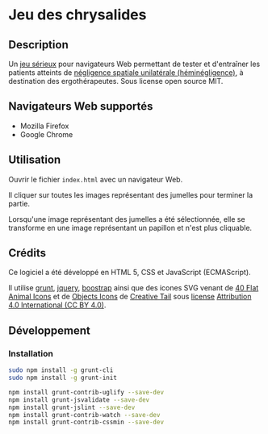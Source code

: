 # Jeu des chrysalides

## Description

Un [jeu sérieux](https://fr.wikipedia.org/wiki/Jeu_s%C3%A9rieux) pour navigateurs
Web permettant de tester et d'entraîner les patients atteints de [négligence
spatiale unilatérale (héminégligence)](https://fr.wikipedia.org/wiki/Négligence_spatiale_unilatérale),
à destination des ergothérapeutes. Sous license open source MIT.

## Navigateurs Web supportés

- Mozilla Firefox
- Google Chrome

## Utilisation

Ouvrir le fichier `index.html` avec un navigateur Web.

Il cliquer sur toutes les images représentant des jumelles pour terminer la partie.

Lorsqu'une image représentant des jumelles a été sélectionnée, elle se transforme
en une image représentant un papillon et n'est plus cliquable.

## Crédits

Ce logiciel a été développé en HTML 5, CSS et JavaScript (ECMAScript).

Il utilise [grunt](https://gruntjs.com/), [jquery](https://jquery.com/), [boostrap](http://getbootstrap.com/)
ainsi que des icones SVG venant de [40 Flat Animal Icons](https://www.creativetail.com/40-free-flat-animal-icons/)
et de [Objects Icons](https://www.creativetail.com/free-objects-icons/) de [Creative
Tail](https://www.creativetail.com/) sous [license](https://www.creativetail.com/licensing/)
[Attribution 4.0 International (CC BY 4.0)](https://creativecommons.org/licenses/by/4.0/).

## Développement

### Installation

```bash
sudo npm install -g grunt-cli
sudo npm install -g grunt-init

npm install grunt-contrib-uglify --save-dev
npm install grunt-jsvalidate --save-dev
npm install grunt-jslint --save-dev
npm install grunt-contrib-watch --save-dev
npm install grunt-contrib-cssmin --save-dev
```